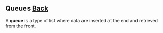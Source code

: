 ## Queues [Back](./../data_structure.md)

A **queue** is a type of list where data are inserted at the end and retrieved from the front.
